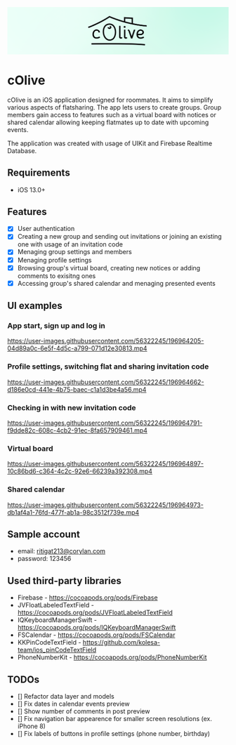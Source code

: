 
![Logo](/media/header.png)

# cOlive

cOlive is an iOS application designed for roommates. It aims to simplify various aspects of flatsharing. The app lets users to create groups. Group members gain access to features such as a virtual board with notices or shared calendar allowing keeping flatmates up to date with upcoming events.

The application was created with usage of UIKit and Firebase Realtime Database. 

## Requirements
- iOS 13.0+
## Features

- [x] User authentication
- [x] Creating a new group and sending out invitations or joining an existing one with usage of an invitation code
- [x] Menaging group settings and members
- [x] Menaging profile settings
- [x] Browsing group's virtual board, creating new notices or adding comments to exisitng ones
- [x] Accessing group's shared calendar and menaging presented events

## UI examples

### App start, sign up and log in

https://user-images.githubusercontent.com/56322245/196964205-04d89a0c-6e5f-4d5c-a799-071d12e30813.mp4

### Profile settings, switching flat and sharing invitation code

https://user-images.githubusercontent.com/56322245/196964662-d186e0cd-441e-4b75-baec-c1a1d3be4a56.mp4

### Checking in with new invitation code

https://user-images.githubusercontent.com/56322245/196964791-f9dde82c-608c-4cb2-91ec-8fa657909461.mp4

### Virtual board

https://user-images.githubusercontent.com/56322245/196964897-10c86bd6-c364-4c2c-92e6-66239a392308.mp4

### Shared calendar

https://user-images.githubusercontent.com/56322245/196964973-db1af4a1-76fd-477f-ab1a-98c3512f739e.mp4

## Sample account

- email: ritigat213@corylan.com
- password: 123456

## Used third-party libraries
- Firebase - https://cocoapods.org/pods/Firebase
- JVFloatLabeledTextField - https://cocoapods.org/pods/JVFloatLabeledTextField
- IQKeyboardManagerSwift - https://cocoapods.org/pods/IQKeyboardManagerSwift
- FSCalendar - https://cocoapods.org/pods/FSCalendar
- KKPinCodeTextField - https://github.com/kolesa-team/ios_pinCodeTextField
- PhoneNumberKit - https://cocoapods.org/pods/PhoneNumberKit

## TODOs
- [] Refactor data layer and models
- [] Fix dates in calendar events preview
- [] Show number of comments in post preview
- [] Fix navigation bar appearence for smaller screen resolutions (ex. iPhone 8)
- [] Fix labels of buttons in profile settings (phone number, birthday)
